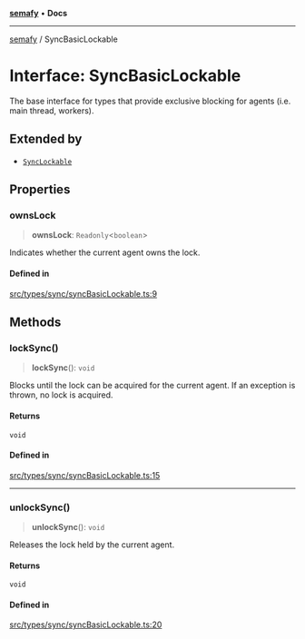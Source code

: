 [**semafy**](../README.md) • **Docs**

***

[semafy](../globals.md) / SyncBasicLockable

# Interface: SyncBasicLockable

The base interface for types that provide exclusive
blocking for agents (i.e. main thread, workers).

## Extended by

- [`SyncLockable`](SyncLockable.md)

## Properties

### ownsLock

> **ownsLock**: `Readonly`\<`boolean`\>

Indicates whether the current agent owns the lock.

#### Defined in

[src/types/sync/syncBasicLockable.ts:9](https://github.com/havelessbemore/semafy/blob/bc2afcafa5917c57eff4df5c0126278459b970d5/src/types/sync/syncBasicLockable.ts#L9)

## Methods

### lockSync()

> **lockSync**(): `void`

Blocks until the lock can be acquired for the current agent.
If an exception is thrown, no lock is acquired.

#### Returns

`void`

#### Defined in

[src/types/sync/syncBasicLockable.ts:15](https://github.com/havelessbemore/semafy/blob/bc2afcafa5917c57eff4df5c0126278459b970d5/src/types/sync/syncBasicLockable.ts#L15)

***

### unlockSync()

> **unlockSync**(): `void`

Releases the lock held by the current agent.

#### Returns

`void`

#### Defined in

[src/types/sync/syncBasicLockable.ts:20](https://github.com/havelessbemore/semafy/blob/bc2afcafa5917c57eff4df5c0126278459b970d5/src/types/sync/syncBasicLockable.ts#L20)
